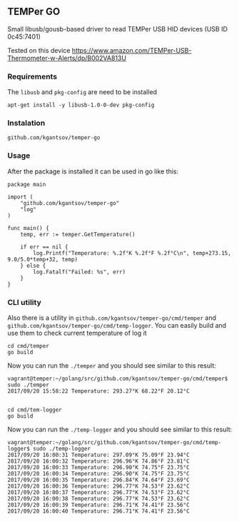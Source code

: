 ## TEMPer GO

Small libusb/gousb-based driver to read TEMPer USB HID devices (USB ID 0c45:7401)

Tested on this device https://www.amazon.com/TEMPer-USB-Thermometer-w-Alerts/dp/B002VA813U


### Requirements

The `libusb` and `pkg-config` are need to be installed

    apt-get install -y libusb-1.0-0-dev pkg-config

### Instalation

    github.com/kgantsov/temper-go


### Usage

After the package is installed it can be used in go like this:

    package main

    import (
    	"github.com/kgantsov/temper-go"
    	"log"
    )

    func main() {
    	temp, err := temper.GetTemperature()

    	if err == nil {
    		log.Printf("Temperature: %.2f°K %.2f°F %.2f°C\n", temp+273.15, 9.0/5.0*temp+32, temp)
    	} else {
    		log.Fatalf("Failed: %s", err)
    	}
    }


### CLI utility

Also there is a utility in `github.com/kgantsov/temper-go/cmd/temper` and
`github.com/kgantsov/temper-go/cmd/temp-logger`.
You can easily build and use them to check current temperature of log it

    cd cmd/temper
    go build

Now you can run the `./temper` and you should see similar to this result:

    vagrant@temper:~/golang/src/github.com/kgantsov/temper-go/cmd/temper$ sudo ./temper
    2017/09/20 15:58:22 Temperature: 293.27°K 68.22°F 20.12°C


    cd cmd/tem-logger
    go build

Now you can run the `./temp-logger` and you should see similar to this result:

    vagrant@temper:~/golang/src/github.com/kgantsov/temper-go/cmd/temp-logger$ sudo ./temp-logger
    2017/09/20 16:00:31 Temperature: 297.09°K 75.09°F 23.94°C
    2017/09/20 16:00:32 Temperature: 296.96°K 74.86°F 23.81°C
    2017/09/20 16:00:33 Temperature: 296.90°K 74.75°F 23.75°C
    2017/09/20 16:00:34 Temperature: 296.90°K 74.75°F 23.75°C
    2017/09/20 16:00:35 Temperature: 296.84°K 74.64°F 23.69°C
    2017/09/20 16:00:36 Temperature: 296.77°K 74.53°F 23.62°C
    2017/09/20 16:00:37 Temperature: 296.77°K 74.53°F 23.62°C
    2017/09/20 16:00:38 Temperature: 296.77°K 74.53°F 23.62°C
    2017/09/20 16:00:39 Temperature: 296.71°K 74.41°F 23.56°C
    2017/09/20 16:00:40 Temperature: 296.71°K 74.41°F 23.56°C


